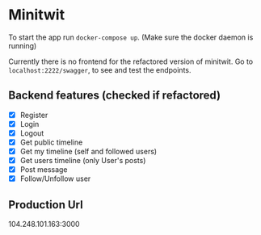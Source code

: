 # Minitwit

To start the app run `docker-compose up`. (Make sure the docker daemon is running)

Currently there is no frontend for the refactored version of minitwit. Go to `localhost:2222/swagger`, to see and test the endpoints.

## Backend features (checked if refactored)

-   [x] Register
-   [x] Login
-   [x] Logout
-   [x] Get public timeline
-   [x] Get my timeline (self and followed users)
-   [x] Get users timeline (only User's posts)
-   [x] Post message
-   [x] Follow/Unfollow user

## Production Url
104.248.101.163:3000
